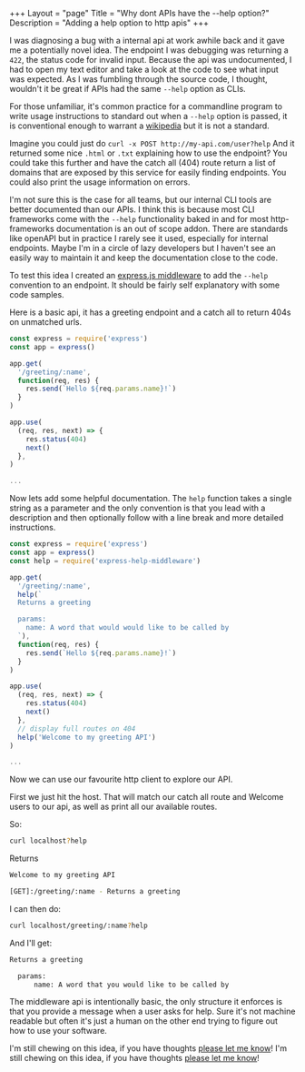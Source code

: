 +++
Layout = "page"
Title = "Why dont APIs have the --help option?"
Description = "Adding a help option to http apis"
+++

I was diagnosing a bug with a internal api at work awhile back and it gave me a potentially novel idea. The endpoint I was debugging was returning a `422`, the status code for invalid input. Because the api was undocumented, I had to open my text editor and take a look at the code to see what input was expected. As I was fumbling through the source code, I thought, wouldn't it be great if APIs had the same `--help` option as CLIs.

For those unfamiliar, it's common practice for a commandline program to write usage instructions to standard out when a `--help` option is passed, it is conventional enough to warrant a [wikipedia](https://en.wikipedia.org/wiki/Usage_message) but it is not a standard.

Imagine you could just do `curl -x POST http://my-api.com/user?help` And it returned some nice `.html` or `.txt` explaining how to use the endpoint? You could take this further and have the catch all (404) route return a list of domains that are exposed by this service for easily finding endpoints. You could also print the usage information on errors.

I'm not sure this is the case for all teams, but our internal CLI tools are better documented than our APIs. I think this is because most CLI frameworks come with the `--help` functionality baked in and for most http-frameworks documentation is an out of scope addon. There are standards like openAPI but in practice I rarely see it used, especially for internal endpoints. Maybe I'm in a circle of lazy developers but I haven't see an easily way to maintain it and keep the documentation close to the code.

To test this idea I created an [express.js middleware](https://github.com/hobochild/express-help-middleware) to add the `--help` convention to an endpoint. It should be fairly self explanatory with some code samples.

Here is a basic api, it has a greeting endpoint and a catch all to return 404s on unmatched urls.

```javascript
const express = require('express')
const app = express()

app.get(
  '/greeting/:name',
  function(req, res) {
    res.send(`Hello ${req.params.name}!`)
  }
)

app.use(
  (req, res, next) => {
    res.status(404)
    next()
  },
)

...
```

Now lets add some helpful documentation. The `help` function takes a single string as a parameter and the only convention is that you lead with a description and then optionally follow with a line break and more detailed instructions.

```javascript
const express = require('express')
const app = express()
const help = require('express-help-middleware')

app.get(
  '/greeting/:name',
  help(`
  Returns a greeting

  params:
    name: A word that would would like to be called by
  `),
  function(req, res) {
    res.send(`Hello ${req.params.name}!`)
  }
)

app.use(
  (req, res, next) => {
    res.status(404)
    next()
  },
  // display full routes on 404
  help('Welcome to my greeting API')
)

...
```

Now we can use our favourite http client to explore our API.

First we just hit the host. That will match our catch all route and Welcome users to our api, as well as print all our available routes.

So:

```bash
curl localhost?help
```

Returns

```bash
Welcome to my greeting API

[GET]:/greeting/:name - Returns a greeting
```

I can then do:

```bash
curl localhost/greeting/:name?help
```

And I'll get:

```bash
Returns a greeting

  params:
	  name: A word that you would like to be called by
```

The middleware api is intentionally basic, the only structure it enforces is that you provide a message when a user asks for help. Sure it's not machine readable but often it's just a human on the other end trying to figure out how to use your software.

I'm still chewing on this idea, if you have thoughts [please let me know](https://twitter.com/hobochildster)!
I'm still chewing on this idea, if you have thoughts [please let me know](https://twitter.com/hobochildster)!
